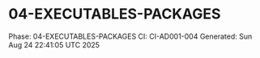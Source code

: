 # 04-EXECUTABLES-PACKAGES
Phase: 04-EXECUTABLES-PACKAGES
CI: CI-AD001-004
Generated: Sun Aug 24 22:41:05 UTC 2025
